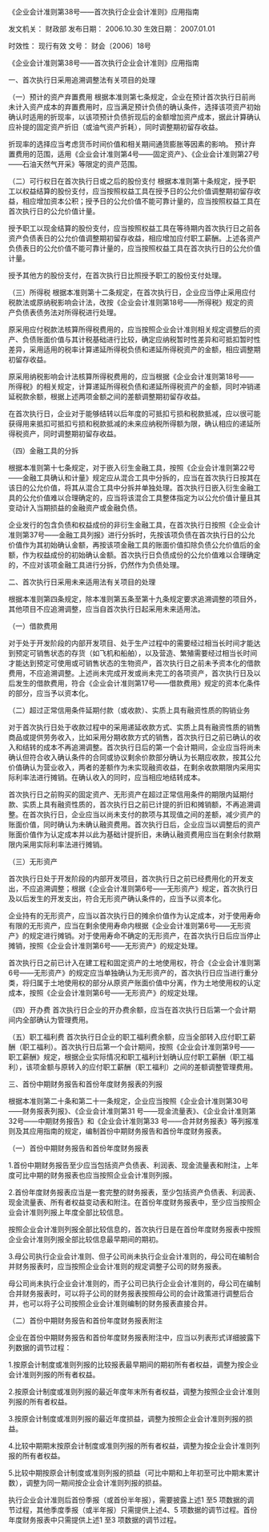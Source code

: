 
	
		
	
《企业会计准则第38号——首次执行企业会计准则》应用指南
	
	
发文机关：	财政部
发布日期：	2006.10.30
生效日期：	2007.01.01
	
时效性：	现行有效
文号：	财会〔2006〕18号
	
	

	
	

	
	

《企业会计准则第38号——首次执行企业会计准则》应用指南

一、首次执行日采用追溯调整法有关项目的处理

（一）预计的资产弃置费用 根据本准则第七条规定，企业在预计首次执行日前尚未计入资产成本的弃置费用时，应当满足预计负债的确认条件，选择该项资产初始确认时适用的折现率，以该项预计负债折现后的金额增加资产成本，据此计算确认应补提的固定资产折旧（或油气资产折耗），同时调整期初留存收益。

折现率的选择应当考虑货币时间价值和相关期间通货膨胀等因素的影响。 预计弃置费用的范围，适用《企业会计准则第4号——固定资产》、《企业会计准则第27号——石油天然气开采》等限定的资产范围。

（二）可行权日在首次执行日或之后的股份支付 根据本准则第十条规定，授予职工以权益结算的股份支付，应当按照权益工具在授予日的公允价值调整期初留存收益，相应增加资本公积；授予日的公允价值不能可靠计量的，应当按照权益工具在首次执行日的公允价值计量。

授予职工以现金结算的股份支付，应当按照权益工具在等待期内首次执行日之前各资产负债表日的公允价值调整期初留存收益，相应增加应付职工薪酬。上述各资产负债表日的公允价值不能可靠计量的，应当按照权益工具在首次执行日的公允价值计量。

授予其他方的股份支付，在首次执行日比照授予职工的股份支付处理。

（三）所得税 根据本准则第十二条规定，在首次执行日，企业应当停止采用应付税款法或原纳税影响会计法，改按《企业会计准则第18号——所得税》规定的资产负债表债务法对所得税进行处理。

原采用应付税款法核算所得税费用的，应当按照企业会计准则相关规定调整后的资产、负债账面价值与其计税基础进行比较，确定应纳税暂时性差异和可抵扣暂时性差异，采用适用的税率计算递延所得税负债和递延所得税资产的金额，相应调整期初留存收益。

原采用纳税影响会计法核算所得税费用的，应当根据《企业会计准则第18号——所得税》的相关规定，计算递延所得税负债和递延所得税资产的金额，同时冲销递延税款余额，根据上述两项金额之间的差额调整期初留存收益。

在首次执行日，企业对于能够结转以后年度的可抵扣亏损和税款抵减，应以很可能获得用来抵扣可抵扣亏损和税款抵减的未来应纳税所得额为限，确认相应的递延所得税资产，同时调整期初留存收益。

（四）金融工具的分拆

根据本准则第十七条规定，对于嵌入衍生金融工具，按照《企业会计准则第22号——金融工具确认和计量》规定应从混合工具中分拆的，应当在首次执行日按其在该日的公允价值，将其从混合工具中分拆并单独处理。首次执行日嵌入衍生金融工具的公允价值难以合理确定的，应当将该混合工具整体指定为以公允价值计量且其变动计入当期损益的金融资产或金融负债。

企业发行的包含负债和权益成份的非衍生金融工具，在首次执行日按照《企业会计准则第37号——金融工具列报》进行分拆时，先按该项负债在首次执行日的公允价值作为其初始确认金额，再按该项金融工具的账面价值扣除负债公允价值后的金额，作为权益成份的初始确认金额。首次执行日负债成份的公允价值难以合理确定的，不应对该项金融工具进行分拆，仍然作为负债处理。

二、首次执行日采用未来适用法有关项目的处理

根据本准则第四条规定，除本准则第五条至第十九条规定要求追溯调整的项目外，其他项目不应追溯调整，应当自首次执行日起采用未来适用法。

（一）借款费用

对于处于开发阶段的内部开发项目、处于生产过程中的需要经过相当长时间才能达到预定可销售状态的存货（如飞机和船舶），以及营造、繁殖需要经过相当长时间才能达到预定可使用或可销售状态的生物资产，首次执行日之前未予资本化的借款费用，不应追溯调整。上述尚未完成开发或尚未完工的各项资产，首次执行日及以后发生的借款费用，符合《企业会计准则第17号——借款费用》规定的资本化条件的部分，应当予以资本化。

（二）超过正常信用条件延期付款（或收款）、实质上具有融资性质的购销业务

对于首次执行日处于收款过程中的采用递延收款方式、实质上具有融资性质的销售商品或提供劳务收入，比如采用分期收款方式的销售，首次执行日之前已确认的收入和结转的成本不再追溯调整。首次执行日后的第一个会计期间，企业应当将尚未确认但符合收入确认条件的合同或协议剩余价款部分确认为长期应收款，按其公允价值确认为营业收入，两者的差额作为未实现融资收益，在剩余收款期限内采用实际利率法进行摊销。在确认收入的同时，应当相应地结转成本。

首次执行日之前购买的固定资产、无形资产在超过正常信用条件的期限内延期付款、实质上具有融资性质的，首次执行日之前已计提的折旧和摊销额，不再追溯调整。在首次执行日，企业应当以尚未支付的款项与其现值之间的差额，减少资产的账面价值，同时确认为未确认融资费用。首次执行日后，企业应当以调整后的资产账面价值作为认定成本并以此为基础计提折旧，未确认融资费用应当在剩余付款期限内采用实际利率法进行摊销。

（三）无形资产

首次执行日处于开发阶段的内部开发项目，首次执行日之前已经费用化的开发支出，不应追溯调整；根据《企业会计准则第6号——无形资产》规定，首次执行日及以后发生的开发支出，符合无形资产确认条件的，应当予以资本化。

企业持有的无形资产，应当以首次执行日的摊余价值作为认定成本，对于使用寿命有限的无形资产，应当在剩余使用寿命内根据《企业会计准则第6号——无形资产》的规定进行摊销。对于使用寿命不确定的无形资产，在首次执行日后应当停止摊销，按照《企业会计准则第6号——无形资产》的规定处理。

首次执行日之前已计入在建工程和固定资产的土地使用权，符合《企业会计准则第6号——无形资产》的规定应当单独确认为无形资产的，首次执行日应当进行重分类，将归属于土地使用权的部分从原资产账面价值中分离，作为土地使用权的认定成本，按照《企业会计准则第6号——无形资产》的规定处理。

（四）开办费 首次执行日企业的开办费余额，应当在首次执行日后第一个会计期间内全部确认为管理费用。

（五）职工福利费 首次执行日企业的职工福利费余额，应当全部转入应付职工薪酬（职工福利）。首次执行日后第一个会计期间，按照《企业会计准则第9号——职工薪酬》规定，根据企业实际情况和职工福利计划确认应付职工薪酬（职工福利），该项金额与原转入的应付职工薪酬（职工福利）之间的差额调整管理费用。

三、首份中期财务报告和首份年度财务报表的列报

根据本准则第二十条和第二十一条规定，企业应当按照《企业会计准则第30号——财务报表列报》、《企业会计准则第31 号——现金流量表》、《企业会计准则第32号——中期财务报告》和《企业会计准则第33 号——合并财务报表》等列报准则及其应用指南的规定，编制首份中期财务报告和首份年度财务报表。

（一）首份中期财务报告和首份年度财务报表

1.首份中期财务报告至少应当包括资产负债表、利润表、现金流量表和附注，上年度可比中期的财务报表也应当按照企业会计准则列报。

2.首份年度财务报表应当是一套完整的财务报表，至少包括资产负债表、利润表、现金流量表、所有者权益变动表和附注。在首份年度财务报表中，至少应当按照企业会计准则列报上年度全部比较信息。

按照企业会计准则列报全部比较信息的，首次执行日是在首份年度财务报表中按照企业会计准则列报全部比较信息最早期间的期初。

3.母公司执行企业会计准则、但子公司尚未执行企业会计准则的，母公司在编制合并财务报表时，应当按照企业会计准则的规定调整子公司的财务报表。

母公司尚未执行企业会计准则的，而子公司已执行企业会计准则的，母公司在编制合并财务报表时，可以将子公司的财务报表按照母公司的会计政策进行调整后合并，也可以将子公司按照企业会计准则编制的财务报表直接合并。

（二）首份中期财务报告和首份年度财务报表附注

企业在首份中期财务报告和首份年度财务报表附注中，应当以列表形式详细披露下列数据的调节过程：

1.按原会计制度或准则列报的比较报表最早期间的期初所有者权益，调整为按企业会计准则列报的所有者权益。

2.按原会计制度或准则列报的最近年度年末所有者权益，调整为按照企业会计准则列报的所有者权益。

3.按原会计制度或准则列报的最近年度损益，调整为按照企业会计准则列报的损益。

4.比较中期期末按原会计制度或准则列报的所有者权益，调整为按企业会计准则列报的所有者权益。

5.比较中期按原会计制度或准则列报的损益（可比中期和上年初至可比中期末累计数），调整为同一期间按企业会计准则列报的损益。

执行企业会计准则后首份季报（或首份半年报），需要披露上述1 至5 项数据的调节过程，其他季度季报（或半年报）只需提供上述4、5 项数据的调节过程。首份年度财务报表中只需提供上述1 至3 项数据的调节过程。
